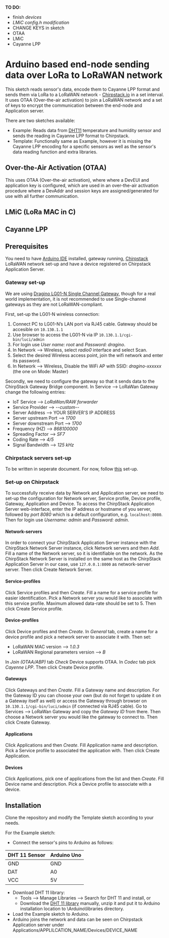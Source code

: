 **TO DO:** 
  - finish *devices*
  - *LMiC config.h modification*
  - CHANGE KEYS in sketch
  - OTAA
  - LMiC
  - Cayanne LPP

# Arduino based end-node sending data over LoRa to LoRaWAN network
This sketch reads sensor's data, encode them to Cayanne LPP format and sends them via LoRa to a LoRaWAN network - [Chirpstack.io](https://www.chirpstack.io/) in a set interval.  It uses OTAA (Over-the-air activation) to join a LoRaWAN network and a set of keys to encrypt the communication between the end-node and Application server.

There are two sketches available:
  - Example: Reads data from [DHT11](https://learn.adafruit.com/dht) temperature and humidity sensor and sends the reading in 
  Cayanne LPP format to Chirpstack.
  - Template: Functionally same as Example, however it is missing the Cayanne LPP encoding for a specific sensors as well as the sensor's data reading function and extra libraries.

## Over-the-Air Activation (OTAA)

This uses OTAA (Over-the-air activation), where where a DevEUI and
application key is configured, which are used in an over-the-air
activation procedure where a DevAddr and session keys are
assigned/generated for use with all further communication.

## LMiC (LoRa MAC in C)

## Cayanne LPP

## Prerequisites
You need to have [Arduino IDE](https://www.arduino.cc/en/main/software) installed, gateway running, [Chirpstack](https://www.chirpstack.io/) LoRaWAN network set-up and have a device registered on Chirpstack Application Server.
 
 ### Gateway set-up
 We are using [Dragino LG01-N Single Channel Gateway](http://www.dragino.com/products/lora/item/143-lg01n.html), though for a real world implementation, it is not recommended to use Single-channel gateways as they are not LoRaWAN-compliant.

First, set-up the LG01-N wireless connection:
  1. Connect PC to LG01-N’s LAN port via RJ45 cable. Gateway should be accesible on `10.130.1.1`
  2. Use browser to access the LG01-N via IP `10.130.1.1/cgi-bin/luci/admin`
  3. For login use *User name: root* and *Password: dragino*.
  4. In Network --> Wireless, select *radio0* interface and select Scan. 
  5. Select the desired Wireless access point, join the wifi network and enter its password.
  6. In Network --> Wireless, Disable the WiFi AP with SSID: *dragino-xxxxxx* (the one on Mode: Master)

Secondly, we need to configure the gateway so that it sends data to the ChirpStack Gateway Bridge component. In Service --> LoRaWan Gateway change the following entries:
  - IoT Service --> *LoRaWan/RAW forwarder*
  - Service Provider --> *--custom--*
  - Server Address --> YOUR SERVER'S IP ADDRESS
  - Server upstream Port --> *1700*
  - Server downstream  Port --> *1700*
  - Frequency (HZ) --> *868100000*
  - Spreading Factor --> *SF7*
  - Coding Rate --> *4/5*
  - Signal Bandwidth --> *125 kHz*

### Chirpstack servers set-up
 To be written in seperate document. For now, follow [this](https://www.chirpstack.io/guides/debian-ubuntu/) set-up.
 
### Set-up on Chirpstack
To successfully receive data by Network and Application server, we need to set-up the configuration for Network server, Service profile, Device profile, Gateway, Application and Device. To access the ChirpStack Application Server web-interface, enter the IP address or hostname of you server, followed by *port 8080* which is a default configuration, e.g. `localhost:8080`. Then for login use *Username: admin* and *Password: admin*. 

#### Network-servers
In order to connect your ChirpStack Application Server instance with the ChirpStack Network Server instance, click Network servers and then *Add*. Fill a name of the Network server, so it is identifiable on the network. As the ChirpStack Network Server is installed on the same host as the ChirpStack Application Server in our case, use `127.0.0.1:8000` as network-server server. Then click Create Network Server.

#### Service-profiles
Click Service profiles and then *Create*. Fill a name for a service profile for easier identification. Pick a Network server you would like to associate with this service profile. Maximum allowed data-rate should be set to 5. Then click Create Service profile.

#### Device-profiles
Click Device profiles and then *Create*. In *General* tab, create a name for a device profile and pick a network server to associate it with. Then set:
  - LoRaWAN MAC version --> *1.0.3*
  - LoRaWAN Regional parameters version --> *B*

In *Join (OTAA/ABP)* tab *Check* Device supports OTAA. In *Codec* tab pick *Cayenne LPP*. Then click Create Device profile.

#### Gateways
Click Gateways and then *Create*. Fill a Gateway name and description. For the Gateway ID you can choose your own (but do not forget to update it on a Gateway itself as well) or access the Gateway through browser on `10.130.1.1/cgi-bin/luci/admin` (if connected via RJ45 cable). Go to Services --> LoRaWan Gateway and copy the *Gateway ID* from there. Then choose a Network server you would like the gateway to connect to. Then click Create Gateway.

#### Applications
Click Applications and then *Create*. Fill Application name and description. Pick a Service profile to associated the application with. Then click Create Application.
 
#### Devices
Click Applications, pick one of applications from the list and then *Create*. Fill Device name and description. Pick a Device profile to associate with a device.

## Installation
Clone the repository and modify the Template sketch according to your needs. 

For the Example sketch:
  - Connect the sensor's pins to Arduino as follows: 

| DHT 11 Sensor | Arduino Uno |
|---------------|-------------|
| GND           | GND         |
| DAT           | A0          |
| VCC           | 5V          |

  - Download DHT 11 library:
    - Tools --> Manage Libraries --> Search for DHT 11 and install, or
    - Download the [DHT 11 library](https://github.com/goodcheney/Lora/blob/patch-1/Lora%20Shield/Examples/DHTlib.zip) manually, unzip it and put it to Arduino installation location to \Arduino\libraries directory.
  - Load the Example sketch to Arduino.
  - Arduino joins the network and data can be seen on Chirpstack Application server under Applications/APPLILCATION_NAME/Devices/DEVICE_NAME
